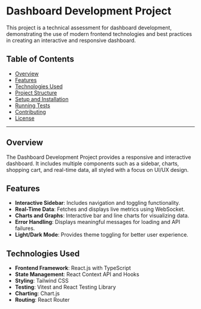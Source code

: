 # Dashboard Development Project

This project is a technical assessment for dashboard development, demonstrating the use of modern frontend technologies and best practices in creating an interactive and responsive dashboard.

## Table of Contents

- [Overview](#overview)
- [Features](#features)
- [Technologies Used](#technologies-used)
- [Project Structure](#project-structure)
- [Setup and Installation](#setup-and-installation)
- [Running Tests](#running-tests)
- [Contributing](#contributing)
- [License](#license)

---

## Overview

The Dashboard Development Project provides a responsive and interactive dashboard. It includes multiple components such as a sidebar, charts, shopping cart, and real-time data, all styled with a focus on UI/UX design.

## Features

- **Interactive Sidebar**: Includes navigation and toggling functionality.
- **Real-Time Data**: Fetches and displays live metrics using WebSocket.
- **Charts and Graphs**: Interactive bar and line charts for visualizing data.
- **Error Handling**: Displays meaningful messages for loading and API failures.
- **Light/Dark Mode**: Provides theme toggling for better user experience.

## Technologies Used

- **Frontend Framework**: React.js with TypeScript
- **State Management**: React Context API and Hooks
- **Styling**: Tailwind CSS
- **Testing**: Vitest and React Testing Library
- **Charting**: Chart.js
- **Routing**: React Router